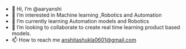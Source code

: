 - 👋 Hi, I’m @aaryanshi
- 👀 I’m interested in Machine learning ,Robotics and Automation
- 🌱 I’m currently learning Automation models and Robotics
- 💞️ I’m looking to collaborate to create real time learning product based models.
- 📫 How to reach me anshitashukla0601@gmail.com

<!---
aaryanshi/aaryanshi is a ✨ special ✨ repository because its `README.md` (this file) appears on your GitHub profile.
You can click the Preview link to take a look at your changes.
--->
